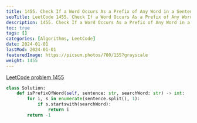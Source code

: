 ```yaml
---
title: 1455. Check If a Word Occurs As a Prefix of Any Word in a Sentence
seoTitle: LeetCode 1455. Check If a Word Occurs As a Prefix of Any Word in a Sentence | Python solution and explanation
description: 1455. Check If a Word Occurs As a Prefix of Any Word in a Sentence
toc: true
tags: []
categories: [Algorithms, LeetCode]
date: 2024-01-01
lastMod: 2024-01-01
featuredImage: https://picsum.photos/700/155?grayscale
weight: 1455
---
```


[LeetCode problem 1455](https://leetcode.com/problems/check-if-a-word-occurs-as-a-prefix-of-any-word-in-a-sentence/)

```python
class Solution:
    def isPrefixOfWord(self, sentence: str, searchWord: str) -> int:
        for i, s in enumerate(sentence.split(), 1):
            if s.startswith(searchWord):
                return i
        return -1

```
